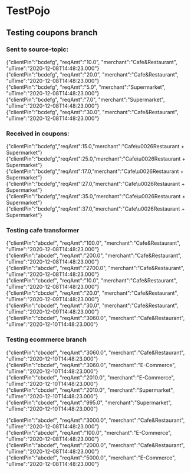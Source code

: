 # TestPojo


## Testing coupons branch
### Sent to source-topic:

{"clientPin":"bcdefg", "reqAmt":"10.0", "merchant":"Cafe&Restaurant", "uTime":"2020-12-08T14:48:23.000"} \
{"clientPin":"bcdefg", "reqAmt":"20.0", "merchant":"Cafe&Restaurant", "uTime":"2020-12-08T14:48:23.000"} \
{"clientPin":"bcdefg", "reqAmt":"5.0", "merchant":"Supermarket", "uTime":"2020-12-08T14:48:23.000"} \
{"clientPin":"bcdefg", "reqAmt":"7.0", "merchant":"Supermarket", "uTime":"2020-12-08T14:48:23.000"} \
{"clientPin":"bcdefg", "reqAmt":"30.0", "merchant":"Cafe&Restaurant", "uTime":"2020-12-08T14:48:23.000"}

### Received in coupons:

{"clientPin":"bcdefg","reqAmt":15.0,"merchant":"Cafe\u0026Restaurant + Supermarket"} \
{"clientPin":"bcdefg","reqAmt":25.0,"merchant":"Cafe\u0026Restaurant + Supermarket"} \
{"clientPin":"bcdefg","reqAmt":17.0,"merchant":"Cafe\u0026Restaurant + Supermarket"} \
{"clientPin":"bcdefg","reqAmt":27.0,"merchant":"Cafe\u0026Restaurant + Supermarket"} \
{"clientPin":"bcdefg","reqAmt":35.0,"merchant":"Cafe\u0026Restaurant + Supermarket"} \
{"clientPin":"bcdefg","reqAmt":37.0,"merchant":"Cafe\u0026Restaurant + Supermarket"}

### Testing cafe transformer

{"clientPin":"abcdef", "reqAmt":"100.0", "merchant":"Cafe&Restaurant", "uTime":"2020-12-08T14:48:23.000"} \
{"clientPin":"abcdef", "reqAmt":"200.0", "merchant":"Cafe&Restaurant", "uTime":"2020-12-08T14:48:23.000"} \
{"clientPin":"abcdef", "reqAmt":"2700.0", "merchant":"Cafe&Restaurant", "uTime":"2020-12-08T14:48:23.000"} \
{"clientPin":"cbcdef", "reqAmt":"10.0", "merchant":"Cafe&Restaurant", "uTime":"2020-12-08T14:48:23.000"} \
{"clientPin":"cbcdef", "reqAmt":"20.0", "merchant":"Cafe&Restaurant", "uTime":"2020-12-09T14:48:23.000"} \
{"clientPin":"cbcdef", "reqAmt":"30.0", "merchant":"Cafe&Restaurant", "uTime":"2020-12-09T14:48:23.000"} \
{"clientPin":"cbcdef", "reqAmt":"3060.0", "merchant":"Cafe&Restaurant", "uTime":"2020-12-10T14:48:23.000"}

### Testing ecommerce branch
{"clientPin":"cbcdef", "reqAmt":"3060.0", "merchant":"Cafe&Restaurant", "uTime":"2020-12-10T14:48:23.000"} \
{"clientPin":"cbcdef", "reqAmt":"3060.0", "merchant":"E-Commerce", "uTime":"2020-12-10T14:48:23.000"} \
{"clientPin":"cbcdef", "reqAmt":"2010.0", "merchant":"E-Commerce", "uTime":"2020-12-10T14:48:23.000"} \
{"clientPin":"cbcdef", "reqAmt":"2010.0", "merchant":"Supermarket", "uTime":"2020-12-10T14:48:23.000"} \
{"clientPin":"cbcdef", "reqAmt":"995.0", "merchant":"Supermarket", "uTime":"2020-12-10T14:48:23.000"}

{"clientPin":"abcdef", "reqAmt":"3000.0", "merchant":"Cafe&Restaurant", "uTime":"2020-12-08T14:48:23.000"} \
{"clientPin":"abcdef", "reqAmt":"100.0", "merchant":"E-Commerce", "uTime":"2020-12-08T14:48:23.000"} \
{"clientPin":"abcdef", "reqAmt":"2000.0", "merchant":"Cafe&Restaurant", "uTime":"2020-12-08T14:48:23.000"} \
{"clientPin":"abcdef", "reqAmt":"5000.0", "merchant":"E-Commerce", "uTime":"2020-12-08T14:48:23.000"}